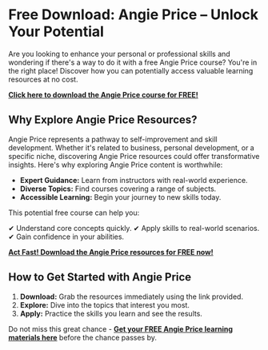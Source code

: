 # Free Download: Angie Price – Unlock Your Potential

Are you looking to enhance your personal or professional skills and wondering if there's a way to do it with a free Angie Price course? You're in the right place! Discover how you can potentially access valuable learning resources at no cost.

[**Click here to download the Angie Price course for FREE!**](https://udemywork.com/angie-price)

## Why Explore Angie Price Resources?

Angie Price represents a pathway to self-improvement and skill development. Whether it's related to business, personal development, or a specific niche, discovering Angie Price resources could offer transformative insights. Here's why exploring Angie Price content is worthwhile:

*   **Expert Guidance:** Learn from instructors with real-world experience.
*   **Diverse Topics:** Find courses covering a range of subjects.
*   **Accessible Learning:** Begin your journey to new skills today.

This potential free course can help you:

✔ Understand core concepts quickly.
✔ Apply skills to real-world scenarios.
✔ Gain confidence in your abilities.

[**Act Fast! Download the Angie Price resources for FREE now!**](https://udemywork.com/angie-price)

## How to Get Started with Angie Price

1.  **Download:** Grab the resources immediately using the link provided.
2.  **Explore:** Dive into the topics that interest you most.
3.  **Apply:** Practice the skills you learn and see the results.

Do not miss this great chance - [**Get your FREE Angie Price learning materials here**](https://udemywork.com/angie-price) before the chance passes by.
